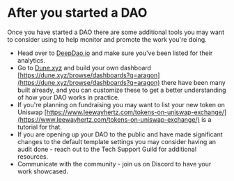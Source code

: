 # After you started a DAO

Once you have started a DAO there are some additional tools you may want to consider using to help monitor and promote the work you're doing.

* Head over to [DeepDao.io](https://deepdao.io) and make sure you've been listed for their analytics.
* Go to [Dune.xyz](https://dune.xyz) and build your own dashboard [https://dune.xyz/browse/dashboards?q=aragon](https://dune.xyz/browse/dashboards?q=aragon) there have been many built already, and you can customize these to get a better understanding of how your DAO works in practice.
* If you're planning on fundraising you may want to list your new token on Uniswap [https://www.leewayhertz.com/tokens-on-uniswap-exchange/](https://www.leewayhertz.com/tokens-on-uniswap-exchange/) is a tutorial for that.
* If you are opening up your DAO to the public and have made significant changes to the default template settings you may consider having an audit done - reach out to the Tech Support Guild for additional resources.
* Communicate with the community - join us on Discord to have your work showcased.
